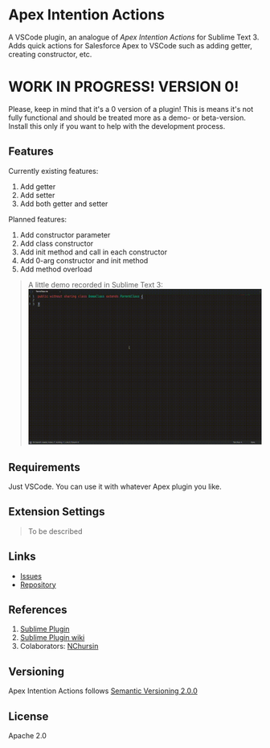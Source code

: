 # Apex Intention Actions

A VSCode plugin, an analogue of _Apex Intention Actions_ for Sublime Text 3. Adds quick actions for Salesforce Apex to VSCode such as adding getter, creating constructor, etc.

# WORK IN PROGRESS! VERSION 0!

Please, keep in mind that it's a 0 version of a plugin! This is means it's not fully functional and should be treated more as a demo- or beta-version. Install this only if you want to help with the development process.

## Features
Currently existing features:
1. Add getter
2. Add setter
3. Add both getter and setter

Planned features:
1. Add constructor parameter
2. Add class constructor
3. Add init method and call in each constructor
4. Add 0-arg constructor and init method
5. Add method overload

> A little demo recorded in Sublime Text 3:
![Getter-setter demo](https://github.com/nchursin/resources/blob/master/ApexIntentionActions/getter-setter.gif?raw=true)

## Requirements

Just VSCode. You can use it with whatever Apex plugin you like.

## Extension Settings

>To be described

## Links
* [Issues](https://github.com/nchursin/vscode-ApexIntentionActions/issues)
* [Repository](https://github.com/nchursin/vscode-ApexIntentionActions)

## References

1. [Sublime Plugin](https://packagecontrol.io/packages/Apex%20Intention%20Actions)
2. [Sublime Plugin wiki](https://github.com/nchursin/ApexIntentionActions/wiki)
3. Colaborators: [NChursin](https://github.com/nchursin)

## Versioning
Apex Intention Actions follows [Semantic Versioning 2.0.0](https://semver.org/)

## License
Apache 2.0
